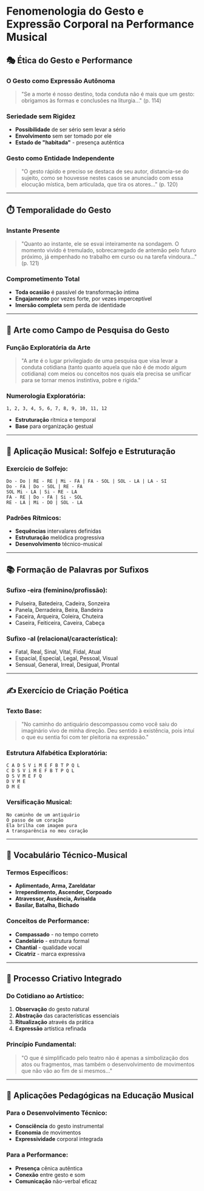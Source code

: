 # Fenomenologia do Gesto e Expressão Corporal na Performance Musical

## 🎭 **Ética do Gesto e Performance**

### **O Gesto como Expressão Autônoma**

> "Se a morte é nosso destino, toda conduta não é mais que um gesto: obrigamos às formas e conclusões na liturgia..." (p. 114)

### **Seriedade sem Rigidez**

- **Possibilidade** de ser sério sem levar a sério
- **Envolvimento** sem ser tomado por ele
- **Estado de "habitada"** - presença autêntica

### **Gesto como Entidade Independente**

> "O gesto rápido e preciso se destaca de seu autor, distancia-se do sujeito, como se houvesse nestes casos se anunciado com essa elocução mística, bem articulada, que tira os atores..." (p. 120)

---

## ⏱️ **Temporalidade do Gesto**

### **Instante Presente**

> "Quanto ao instante, ele se esvai inteiramente na sondagem. O momento vivido é tremulado, sobrecarregado de antemão pelo futuro próximo, já empenhado no trabalho em curso ou na tarefa vindoura..." (p. 121)

### **Comprometimento Total**

- **Toda ocasião** é passível de transformação íntima
- **Engajamento** por vezes forte, por vezes imperceptível
- **Imersão completa** sem perda de identidade

---

## 🎨 **Arte como Campo de Pesquisa do Gesto**

### **Função Exploratória da Arte**

> "A arte é o lugar privilegiado de uma pesquisa que visa levar a conduta cotidiana (tanto quanto aquela que não é de modo algum cotidiana) com meios ou conceitos nos quais ela precisa se unificar para se tornar menos instintiva, pobre e rígida."

### **Numerologia Exploratória:**

```
1, 2, 3, 4, 5, 6, 7, 8, 9, 10, 11, 12
```

- **Estruturação** rítmica e temporal
- **Base** para organização gestual

---

## 🎵 **Aplicação Musical: Solfejo e Estruturação**

### **Exercício de Solfejo:**

```
Do - Do | RE - RE | Mi - FA | FA - SOL | SOL - LA | LA - SI
Do - FA | Do - SOL | RE - FA
SOL Mi - LA | Si - RE - LA
FA - RE | Do - FA | Si - SOL
RE - LA | Mi - DO | SOL - LA
```

### **Padrões Rítmicos:**

- **Sequências** intervalares definidas
- **Estruturação** melódica progressiva
- **Desenvolvimento** técnico-musical

---

## 📚 **Formação de Palavras por Sufixos**

### **Sufixo -eira** (feminino/profissão):

- Pulseira, Batedeira, Cadeira, Sonzeira
- Panela, Derradeira, Beira, Bandeira
- Faceira, Arqueira, Coleira, Chuteira
- Caseira, Feiticeira, Caveira, Cabeça

### **Sufixo -al** (relacional/característica):

- Fatal, Real, Sinal, Vital, Fidal, Atual
- Espacial, Especial, Legal, Pessoal, Visual
- Sensual, General, Irreal, Desigual, Prontal

---

## ✍️ **Exercício de Criação Poética**

### **Texto Base:**

> "No caminho do antiquário descompassou como você saiu do imaginário vivo de minha direção. Deu sentido à existência, pois intuí o que eu sentia foi com ter pleitoria na expressão."

### **Estrutura Alfabética Exploratória:**

```
C A D S V i M E F B T P Q L
C D S V i M E F B T P Q L
D S V M E F Q
D V M E
D M E
```

### **Versificação Musical:**

```
No caminho de um antiquário
O passo de um coração
Ela brilha com imagem pura
A transparência no meu coração
```

---

## 🎹 **Vocabulário Técnico-Musical**

### **Termos Específicos:**

- **Aplimentado, Arma, Zareldatar**
- **Irrependimento, Ascender, Corpoado**
- **Atravessor, Ausência, Avisalda**
- **Basilar, Batalha, Bichado**

### **Conceitos de Performance:**

- **Compassado** - no tempo correto
- **Candelário** - estrutura formal
- **Chantial** - qualidade vocal
- **Cicatriz** - marca expressiva

---

## 🔄 **Processo Criativo Integrado**

### **Do Cotidiano ao Artístico:**

1. **Observação** do gesto natural
2. **Abstração** das características essenciais
3. **Ritualização** através da prática
4. **Expressão** artística refinada

### **Princípio Fundamental:**

> "O que é simplificado pelo teatro não é apenas a simbolização dos atos ou fragmentos, mas também o desenvolvimento de movimentos que não vão ao fim de si mesmos..."

---

## 🎼 **Aplicações Pedagógicas na Educação Musical**

### **Para o Desenvolvimento Técnico:**

- **Consciência** do gesto instrumental
- **Economia** de movimentos
- **Expressividade** corporal integrada

### **Para a Performance:**

- **Presença** cênica autêntica
- **Conexão** entre gesto e som
- **Comunicação** não-verbal eficaz

